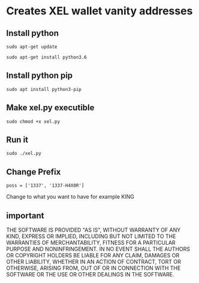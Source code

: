 # Creates XEL wallet vanity addresses

## Install python 
```
sudo apt-get update
```
```
sudo apt-get install python3.6
```
## Install python pip 

```
sudo apt install python3-pip
```
## Make xel.py executible 

```
sudo chmod +x xel.py
```

## Run it 

```
sudo ./xel.py
```

## Change Prefix 

```
poss = ['1337', '1337-H4X0R']
```
Change to what you want to have for example KING

## important 

THE SOFTWARE IS PROVIDED "AS IS", WITHOUT WARRANTY OF ANY KIND, EXPRESS OR IMPLIED, INCLUDING BUT NOT LIMITED TO THE WARRANTIES OF MERCHANTABILITY, FITNESS FOR A PARTICULAR PURPOSE AND NONINFRINGEMENT. IN NO EVENT SHALL THE AUTHORS OR COPYRIGHT HOLDERS BE LIABLE FOR ANY CLAIM, DAMAGES OR OTHER LIABILITY, WHETHER IN AN ACTION OF CONTRACT, TORT OR OTHERWISE, ARISING FROM, OUT OF OR IN CONNECTION WITH THE SOFTWARE OR THE USE OR OTHER DEALINGS IN THE SOFTWARE.
